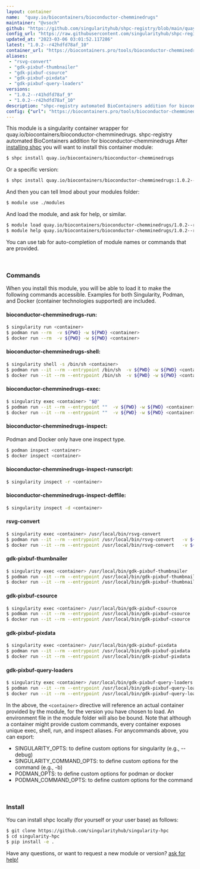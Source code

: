 ```yaml
---
layout: container
name:  "quay.io/biocontainers/bioconductor-chemminedrugs"
maintainer: "@vsoch"
github: "https://github.com/singularityhub/shpc-registry/blob/main/quay.io/biocontainers/bioconductor-chemminedrugs/container.yaml"
config_url: "https://raw.githubusercontent.com/singularityhub/shpc-registry/main/quay.io/biocontainers/bioconductor-chemminedrugs/container.yaml"
updated_at: "2023-03-06 03:01:52.117286"
latest: "1.0.2--r42hdfd78af_10"
container_url: "https://biocontainers.pro/tools/bioconductor-chemminedrugs"
aliases:
 - "rsvg-convert"
 - "gdk-pixbuf-thumbnailer"
 - "gdk-pixbuf-csource"
 - "gdk-pixbuf-pixdata"
 - "gdk-pixbuf-query-loaders"
versions:
 - "1.0.2--r41hdfd78af_9"
 - "1.0.2--r42hdfd78af_10"
description: "shpc-registry automated BioContainers addition for bioconductor-chemminedrugs"
config: {"url": "https://biocontainers.pro/tools/bioconductor-chemminedrugs", "maintainer": "@vsoch", "description": "shpc-registry automated BioContainers addition for bioconductor-chemminedrugs", "latest": {"1.0.2--r42hdfd78af_10": "sha256:a4da1630190e0f7cda74d856be8193e5349b4db3b3932a9922ea3e7d32eb715b"}, "tags": {"1.0.2--r41hdfd78af_9": "sha256:80d3f58de9f95c35f4273abc831ea79b0c1a3ee554632529e26469725e42fc7e", "1.0.2--r42hdfd78af_10": "sha256:a4da1630190e0f7cda74d856be8193e5349b4db3b3932a9922ea3e7d32eb715b"}, "docker": "quay.io/biocontainers/bioconductor-chemminedrugs", "aliases": {"rsvg-convert": "/usr/local/bin/rsvg-convert", "gdk-pixbuf-thumbnailer": "/usr/local/bin/gdk-pixbuf-thumbnailer", "gdk-pixbuf-csource": "/usr/local/bin/gdk-pixbuf-csource", "gdk-pixbuf-pixdata": "/usr/local/bin/gdk-pixbuf-pixdata", "gdk-pixbuf-query-loaders": "/usr/local/bin/gdk-pixbuf-query-loaders"}}
---
```


This module is a singularity container wrapper for quay.io/biocontainers/bioconductor-chemminedrugs.
shpc-registry automated BioContainers addition for bioconductor-chemminedrugs
After [installing shpc](#install) you will want to install this container module:


```bash
$ shpc install quay.io/biocontainers/bioconductor-chemminedrugs
```

Or a specific version:

```bash
$ shpc install quay.io/biocontainers/bioconductor-chemminedrugs:1.0.2--r42hdfd78af_10
```

And then you can tell lmod about your modules folder:

```bash
$ module use ./modules
```

And load the module, and ask for help, or similar.

```bash
$ module load quay.io/biocontainers/bioconductor-chemminedrugs/1.0.2--r42hdfd78af_10
$ module help quay.io/biocontainers/bioconductor-chemminedrugs/1.0.2--r42hdfd78af_10
```

You can use tab for auto-completion of module names or commands that are provided.

<br>

### Commands

When you install this module, you will be able to load it to make the following commands accessible.
Examples for both Singularity, Podman, and Docker (container technologies supported) are included.

#### bioconductor-chemminedrugs-run:

```bash
$ singularity run <container>
$ podman run --rm  -v ${PWD} -w ${PWD} <container>
$ docker run --rm  -v ${PWD} -w ${PWD} <container>
```

#### bioconductor-chemminedrugs-shell:

```bash
$ singularity shell -s /bin/sh <container>
$ podman run --it --rm --entrypoint /bin/sh  -v ${PWD} -w ${PWD} <container>
$ docker run --it --rm --entrypoint /bin/sh  -v ${PWD} -w ${PWD} <container>
```

#### bioconductor-chemminedrugs-exec:

```bash
$ singularity exec <container> "$@"
$ podman run --it --rm --entrypoint ""  -v ${PWD} -w ${PWD} <container> "$@"
$ docker run --it --rm --entrypoint ""  -v ${PWD} -w ${PWD} <container> "$@"
```

#### bioconductor-chemminedrugs-inspect:

Podman and Docker only have one inspect type.

```bash
$ podman inspect <container>
$ docker inspect <container>
```

#### bioconductor-chemminedrugs-inspect-runscript:

```bash
$ singularity inspect -r <container>
```

#### bioconductor-chemminedrugs-inspect-deffile:

```bash
$ singularity inspect -d <container>
```


#### rsvg-convert

```bash
$ singularity exec <container> /usr/local/bin/rsvg-convert
$ podman run --it --rm --entrypoint /usr/local/bin/rsvg-convert   -v ${PWD} -w ${PWD} <container> -c " $@"
$ docker run --it --rm --entrypoint /usr/local/bin/rsvg-convert   -v ${PWD} -w ${PWD} <container> -c " $@"
```


#### gdk-pixbuf-thumbnailer

```bash
$ singularity exec <container> /usr/local/bin/gdk-pixbuf-thumbnailer
$ podman run --it --rm --entrypoint /usr/local/bin/gdk-pixbuf-thumbnailer   -v ${PWD} -w ${PWD} <container> -c " $@"
$ docker run --it --rm --entrypoint /usr/local/bin/gdk-pixbuf-thumbnailer   -v ${PWD} -w ${PWD} <container> -c " $@"
```


#### gdk-pixbuf-csource

```bash
$ singularity exec <container> /usr/local/bin/gdk-pixbuf-csource
$ podman run --it --rm --entrypoint /usr/local/bin/gdk-pixbuf-csource   -v ${PWD} -w ${PWD} <container> -c " $@"
$ docker run --it --rm --entrypoint /usr/local/bin/gdk-pixbuf-csource   -v ${PWD} -w ${PWD} <container> -c " $@"
```


#### gdk-pixbuf-pixdata

```bash
$ singularity exec <container> /usr/local/bin/gdk-pixbuf-pixdata
$ podman run --it --rm --entrypoint /usr/local/bin/gdk-pixbuf-pixdata   -v ${PWD} -w ${PWD} <container> -c " $@"
$ docker run --it --rm --entrypoint /usr/local/bin/gdk-pixbuf-pixdata   -v ${PWD} -w ${PWD} <container> -c " $@"
```


#### gdk-pixbuf-query-loaders

```bash
$ singularity exec <container> /usr/local/bin/gdk-pixbuf-query-loaders
$ podman run --it --rm --entrypoint /usr/local/bin/gdk-pixbuf-query-loaders   -v ${PWD} -w ${PWD} <container> -c " $@"
$ docker run --it --rm --entrypoint /usr/local/bin/gdk-pixbuf-query-loaders   -v ${PWD} -w ${PWD} <container> -c " $@"
```



In the above, the `<container>` directive will reference an actual container provided
by the module, for the version you have chosen to load. An environment file in the
module folder will also be bound. Note that although a container
might provide custom commands, every container exposes unique exec, shell, run, and
inspect aliases. For anycommands above, you can export:

 - SINGULARITY_OPTS: to define custom options for singularity (e.g., --debug)
 - SINGULARITY_COMMAND_OPTS: to define custom options for the command (e.g., -b)
 - PODMAN_OPTS: to define custom options for podman or docker
 - PODMAN_COMMAND_OPTS: to define custom options for the command

<br>

### Install

You can install shpc locally (for yourself or your user base) as follows:

```bash
$ git clone https://github.com/singularityhub/singularity-hpc
$ cd singularity-hpc
$ pip install -e .
```

Have any questions, or want to request a new module or version? [ask for help!](https://github.com/singularityhub/singularity-hpc/issues)